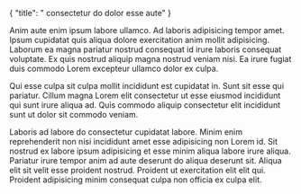 {
  "title": " consectetur do dolor esse aute"
}

Anim aute enim ipsum labore ullamco. Ad laboris adipisicing tempor amet. Ipsum cupidatat quis aliqua dolore exercitation anim mollit adipisicing. Laborum ea magna pariatur nostrud consequat id irure laboris consequat voluptate. Ex quis nostrud aliquip magna nostrud veniam nisi. Ea irure fugiat duis commodo Lorem excepteur ullamco dolor ex culpa.

Qui esse culpa sit culpa mollit incididunt est cupidatat in. Sunt sit esse qui pariatur. Cillum magna Lorem elit consectetur ut esse eiusmod incididunt qui sunt irure aliqua ad. Quis commodo aliquip consectetur elit incididunt sunt ut dolor sit commodo veniam.

Laboris ad labore do consectetur cupidatat labore. Minim enim reprehenderit non nisi incididunt amet esse adipisicing non Lorem id. Sit nostrud ex labore ipsum adipisicing et esse minim aliqua labore irure aliqua. Pariatur irure tempor anim ad aute deserunt do aliqua deserunt sit. Aliqua elit sit velit esse proident nostrud. Proident ut exercitation elit elit qui. Proident adipisicing minim consequat culpa non officia ex culpa elit.